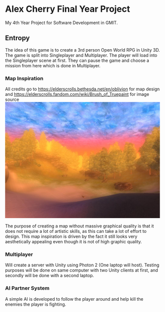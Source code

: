 # Alex Cherry Final Year Project
My 4th Year Project for Software Development in GMIT.

## Entropy
The idea of this game is to create a 3rd person Open World RPG in Unity 3D. The game is split into Singleplayer and Multiplayer. The player will load into the Singleplayer scene at first. They can pause the game and choose a mission from here which is done in Multiplayer.

### Map Inspiration 

All credits go to https://elderscrolls.bethesda.net/en/oblivion for map design and https://elderscrolls.fandom.com/wiki/Brush_of_Truepaint for image source
![alt test](readmescreenshots/PaintedWorld.jpg)

The purpose of creating a map without massive graphical quality is that it does not require a lot of artistic skills, as this can take a lot of effort to design. This map inspiration is driven by the fact it still looks very aesthetically appealing even though it is not of high graphic quality.

### Multiplayer 

Will create a server with Unity using Photon 2 (One laptop will host). Testing purposes will be done on same computer with two Unity clients at first, and secondly will be done with a second laptop. 

### AI Partner System

A simple AI is developed to follow the player around and help kill the enemies the player is fighting.


